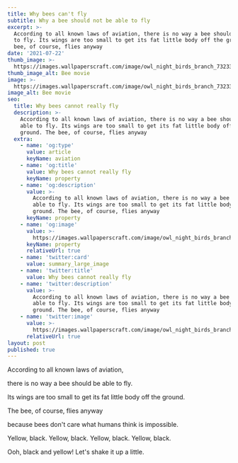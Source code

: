 ```yaml
---
title: Why bees can't fly
subtitle: Why a bee should not be able to fly
excerpt: >-
  According to all known laws of aviation, there is no way a bee should be able
  to fly. Its wings are too small to get its fat little body off the ground. The
  bee, of course, flies anyway
date: '2021-07-22'
thumb_image: >-
  https://images.wallpaperscraft.com/image/owl_night_birds_branch_73233_2560x1440.jpg
thumb_image_alt: Bee movie
image: >-
  https://images.wallpaperscraft.com/image/owl_night_birds_branch_73233_2560x1440.jpg
image_alt: Bee movie
seo:
  title: Why bees cannot really fly
  description: >-
    According to all known laws of aviation, there is no way a bee should be
    able to fly. Its wings are too small to get its fat little body off the
    ground. The bee, of course, flies anyway
  extra:
    - name: 'og:type'
      value: article
      keyName: aviation
    - name: 'og:title'
      value: Why bees cannot really fly
      keyName: property
    - name: 'og:description'
      value: >-
        According to all known laws of aviation, there is no way a bee should be
        able to fly. Its wings are too small to get its fat little body off the
        ground. The bee, of course, flies anyway
      keyName: property
    - name: 'og:image'
      value: >-
        https://images.wallpaperscraft.com/image/owl_night_birds_branch_73233_2560x1440.jpg
      keyName: property
      relativeUrl: true
    - name: 'twitter:card'
      value: summary_large_image
    - name: 'twitter:title'
      value: Why bees cannot really fly
    - name: 'twitter:description'
      value: >-
        According to all known laws of aviation, there is no way a bee should be
        able to fly. Its wings are too small to get its fat little body off the
        ground. The bee, of course, flies anyway
    - name: 'twitter:image'
      value: >-
        https://images.wallpaperscraft.com/image/owl_night_birds_branch_73233_2560x1440.jpg
      relativeUrl: true
layout: post
published: true
---
```

According to all known laws
of aviation,

  
there is no way a bee
should be able to fly.

  
Its wings are too small to get
its fat little body off the ground.

  
The bee, of course, flies anyway

  
because bees don't care
what humans think is impossible.

  
Yellow, black. Yellow, black.
Yellow, black. Yellow, black.

  
Ooh, black and yellow!
Let's shake it up a little.
